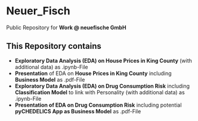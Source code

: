 # Neuer_Fisch
Public Repository for **Work @ neuefische GmbH**

## This Repository contains
- **Exploratory Data Analysis (EDA) on House Prices in King County** (with additional data) as .ipynb-File
- **Presentation** of EDA on **House Prices in King County** including **Business Model** as .pdf-File
- **Exploratory Data Analysis (EDA) on Drug Consumption Risk** including **Classification Model** to link with Personality (with additional data) as .ipynb-File
- **Presentation of EDA on Drug Consumption Risk** including potential **pyCHEDELICS App as Business Model** as .pdf-File
